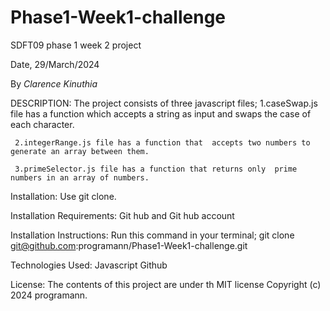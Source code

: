 # Phase1-Week1-challenge
SDFT09 phase 1 week 2 project

Date, 29/March/2024

By *Clarence Kinuthia*

DESCRIPTION:
The project consists of three javascript files;
     1.caseSwap.js file has a function which accepts a string as input and swaps the case of each character.

     2.integerRange.js file has a function that  accepts two numbers to generate an array between them.

     3.primeSelector.js file has a function that returns only  prime numbers in an array of numbers.

Installation:
    Use git clone.

Installation Requirements:
    Git hub and  Git hub account

Installation Instructions:
    Run this command in your terminal;
        git clone git@github.com:programann/Phase1-Week1-challenge.git

Technologies Used:
    Javascript
    Github

License:
    The contents of this project are under th MIT license Copyright (c) 2024 programann.
    

